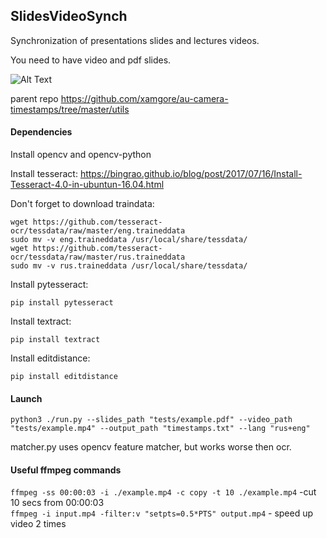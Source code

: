 ## SlidesVideoSynch
Synchronization of presentations slides and lectures videos.

You need to have video and pdf slides. 

![Alt Text](https://github.com/danlapko/SlidesVideoSynch/blob/master/docs/result2.gif?raw=true)

parent repo https://github.com/xamgore/au-camera-timestamps/tree/master/utils

#### Dependencies
Install opencv and opencv-python

Install tesseract: https://bingrao.github.io/blog/post/2017/07/16/Install-Tesseract-4.0-in-ubuntun-16.04.html

Don't forget to download traindata:

```
wget https://github.com/tesseract-ocr/tessdata/raw/master/eng.traineddata
sudo mv -v eng.traineddata /usr/local/share/tessdata/
wget https://github.com/tesseract-ocr/tessdata/raw/master/rus.traineddata
sudo mv -v rus.traineddata /usr/local/share/tessdata/
```

Install pytesseract:
```
pip install pytesseract
```

Install textract:
```
pip install textract
```

Install editdistance:
```
pip install editdistance
```

#### Launch
 
```
python3 ./run.py --slides_path "tests/example.pdf" --video_path "tests/example.mp4" --output_path "timestamps.txt" --lang "rus+eng"
```

matcher.py uses opencv feature matcher, but works worse then ocr.
#### Useful ffmpeg commands

`ffmpeg -ss 00:00:03 -i ./example.mp4 -c copy -t 10 ./example.mp4` -cut 10 secs from 00:00:03  
`ffmpeg -i input.mp4 -filter:v "setpts=0.5*PTS" output.mp4` - speed up video 2 times 
